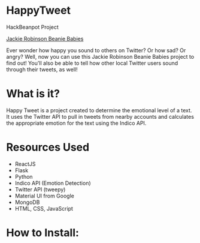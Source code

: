 # HappyTweet
HackBeanpot Project

[Jackie Robinson Beanie Babies](Arod15/HappyTweet/happy_tweet_web/src/JRBB_logo.png)

Ever wonder how happy you sound to others on Twitter? Or how sad? Or angry? Well, now you can use this Jackie Robinson
Beanie Babies project to find out!
You'll also be able to tell how other local Twitter users sound through their tweets, as well! 

# What is it?
Happy Tweet is a project created to determine the emotional level of a text. It uses the Twitter API to pull in tweets
from nearby accounts and calculates the appropriate emotion for the text using the Indico API.

# Resources Used
- ReactJS
- Flask
- Python
- Indico API (Emotion Detection)
- Twitter API (tweepy)
- Material UI from Google
- MongoDB
- HTML, CSS, JavaScript

# How to Install:

